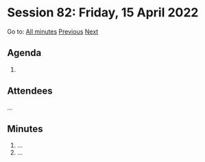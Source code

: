 # Session 82: Friday, 15 April 2022

Go to: [All minutes](../../) [Previous](../../2022/04/12.md) [Next](../../2022/04/17.md)

## Agenda

1. 

## Attendees

...

## Minutes

1. ...
1. ...
